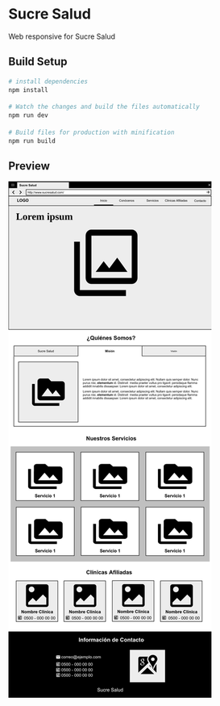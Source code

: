 # Sucre Salud

Web responsive for Sucre Salud

## Build Setup

```bash
# install dependencies
npm install

# Watch the changes and build the files automatically
npm run dev

# Build files for production with minification
npm run build
```

## Preview

![Desktop Preview](/doc/fullpage.png)
